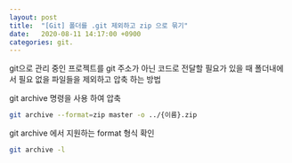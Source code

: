 ```yaml
---
layout: post
title:  "[Git] 폴더를 .git 제외하고 zip 으로 묶기"
date:   2020-08-11 14:17:00 +0900
categories: git.
---
```


git으로 관리 중인 프로젝트를 git 주소가 아닌 코드로 전달할 필요가 있을 때 폴더내에서 필요 없을 파일들을 제외하고 압축 하는 방법

git archive 명령을 사용 하여 압축

```bash
git archive --format=zip master -o ../{이름}.zip
```

git archive 에서 지원하는 format 형식 확인
```bash
git archive -l
```